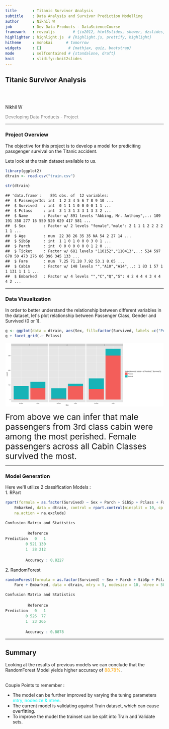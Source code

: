 ```yaml
---
title       : Titanic Survivor Analysis
subtitle    : Data Analysis and Survivor Prediction Modelling
author      : Nikhil W
job         : Dev Data Products - DataScienceCourse
framework   : revealjs        # {io2012, html5slides, shower, dzslides, ...}
highlighter : highlight.js  # {highlight.js, prettify, highlight}
hitheme     : monokai      # tomorrow
widgets     : []            # {mathjax, quiz, bootstrap}
mode        : selfcontained # {standalone, draft}
knit        : slidify::knit2slides
---
```



## Titanic Survivor Analysis
<br/>
<br/>

Nikhil W

<span style="color:gray;">Developing Data Products - Project</span>


---
### Project Overview
The objective for this project is to develop a model for prediciting passgenger survival on the Titanic accident.


Lets look at the train dataset available to us.

```r
library(ggplot2)
dtrain <- read.csv("train.csv")
```

```r
str(dtrain)
```

```
## 'data.frame':	891 obs. of  12 variables:
##  $ PassengerId: int  1 2 3 4 5 6 7 8 9 10 ...
##  $ Survived   : int  0 1 1 1 0 0 0 0 1 1 ...
##  $ Pclass     : int  3 1 3 1 3 3 1 3 3 2 ...
##  $ Name       : Factor w/ 891 levels "Abbing, Mr. Anthony",..: 109 191 358 277 16 559 520 629 417 581 ...
##  $ Sex        : Factor w/ 2 levels "female","male": 2 1 1 1 2 2 2 2 1 1 ...
##  $ Age        : num  22 38 26 35 35 NA 54 2 27 14 ...
##  $ SibSp      : int  1 1 0 1 0 0 0 3 0 1 ...
##  $ Parch      : int  0 0 0 0 0 0 0 1 2 0 ...
##  $ Ticket     : Factor w/ 681 levels "110152","110413",..: 524 597 670 50 473 276 86 396 345 133 ...
##  $ Fare       : num  7.25 71.28 7.92 53.1 8.05 ...
##  $ Cabin      : Factor w/ 148 levels "","A10","A14",..: 1 83 1 57 1 1 131 1 1 1 ...
##  $ Embarked   : Factor w/ 4 levels "","C","Q","S": 4 2 4 4 4 3 4 4 4 2 ...
```



---
### Data Visualization
In order to better understand the relationship between different variables in the dataset, let's plot relationship between Passenger Class, Gender and Survived (0 or 1).

```r
g <- ggplot(data = dtrain, aes(Sex, fill=factor(Survived, labels =c("Perished","Survived")))) + geom_bar() 
g + facet_grid(.~ Pclass)
```

![plot of chunk unnamed-chunk-3](figure/unnamed-chunk-3-1.png)

<span style="font-size:26px;">From above we can infer that male passengers from 3rd class cabin were among the most perished. Female passengers across all Cabin Classes survived the most.</span>

---

### Model Generation

<div align="left">
Here we'll utilize 2 classification Models :
<br/>
1. RPart
</div>

```r
rpart(formula = as.factor(Survived) ~ Sex + Parch + SibSp + Pclass + Fare + 
    Embarked, data = dtrain, control = rpart.control(minsplit = 10, cp = 0.01), 
    na.action = na.exclude)
```


```r
Confusion Matrix and Statistics

          Reference
Prediction   0   1
         0 521 130
         1  28 212
                                         
         Accuracy : 0.8227 
```
          

<div align="left">
2. RandomForest
</div>

```r
randomForest(formula = as.factor(Survived) ~ Sex + Parch + SibSp + Pclass + 
    Fare + Embarked, data = dtrain, mtry = 5, nodesize = 10, ntree = 500, na.action = na.exclude)
```


```r
Confusion Matrix and Statistics

          Reference
Prediction   0   1
         0 526  77
         1  23 265
                                          
         Accuracy : 0.8878 
```


---

## Summary

Looking at the results of previous models we can conclude that the RandomForest Model yields higher accuracy of <span style="color:orange;">88.78%</span>.
<br/>
<br/>

Couple Points to remember :
- The model can be further improved by varying the tuning parameters <span style="color:cyan;">mtry, nodesize & ntree</span>.
- The current model is validating against Train dataset, which can cause overfitting.
- To improve the model the trainset can be split into Train and Validate sets.





